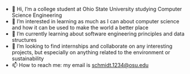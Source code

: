 - 👋 Hi, I’m a college student at Ohio State University studying Computer Science Engineering
- 👀 I’m interested in learning as much as I can about computer science and how it can be used to make the world a better place
- 🌱 I’m currently learning about software engineering principles and data structures
- 💞️ I’m looking to find internships and collaborate on any interesting projects, but especially on anything related to the environment or sustainability
- 📫 How to reach me: my email is schmidt.1234@osu.edu

<!---
schmidt123420/schmidt123420 is a ✨ special ✨ repository because its `README.md` (this file) appears on your GitHub profile.
You can click the Preview link to take a look at your changes.
--->
